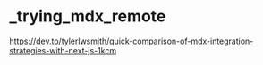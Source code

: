 # _trying_mdx_remote



https://dev.to/tylerlwsmith/quick-comparison-of-mdx-integration-strategies-with-next-js-1kcm
